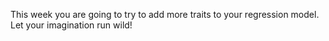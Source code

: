 This week you are going to try to add more traits to your regression model. Let your imagination run wild! 
